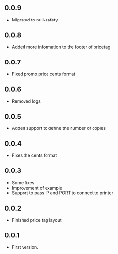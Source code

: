 ## 0.0.9

* Migrated to null-safety

## 0.0.8

* Added more information to the footer of pricetag

## 0.0.7

* Fixed promo price cents format

## 0.0.6

* Removed logs

## 0.0.5

* Added support to define the number of copies

## 0.0.4

* Fixes the cents format

## 0.0.3

* Some fixes
* Improvement of example
* Support to pass IP and PORT to connect to printer

## 0.0.2

* Finished price tag layout

## 0.0.1

* First version.

